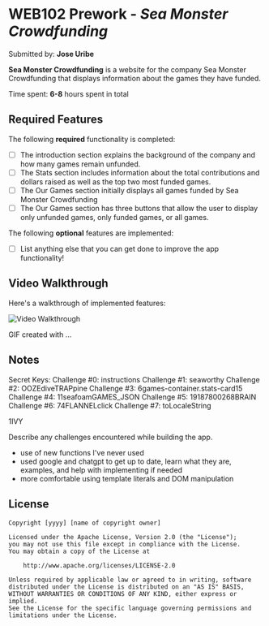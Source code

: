 # WEB102 Prework - *Sea Monster Crowdfunding*

Submitted by: **Jose Uribe**

**Sea Monster Crowdfunding** is a website for the company Sea Monster Crowdfunding that displays information about the games they have funded.

Time spent: **6-8** hours spent in total

## Required Features

The following **required** functionality is completed:

* [ ] The introduction section explains the background of the company and how many games remain unfunded.
* [ ] The Stats section includes information about the total contributions and dollars raised as well as the top two most funded games.
* [ ] The Our Games section initially displays all games funded by Sea Monster Crowdfunding
* [ ] The Our Games section has three buttons that allow the user to display only unfunded games, only funded games, or all games.

The following **optional** features are implemented:

* [ ] List anything else that you can get done to improve the app functionality!

## Video Walkthrough

Here's a walkthrough of implemented features:

<img src='http://i.imgur.com/link/to/your/gif/file.gif' title='Video Walkthrough' width='' alt='Video Walkthrough' />

<!-- Replace this with whatever GIF tool you used! -->
GIF created with ...  
<!-- Recommended tools:
[Kap](https://getkap.co/) for macOS
[ScreenToGif](https://www.screentogif.com/) for Windows
[peek](https://github.com/phw/peek) for Linux. -->

## Notes

Secret Keys:
Challenge #0: instructions
Challenge #1: seaworthy
Challenge #2: OOZEdiveTRAPpine
Challenge #3: 6games-container.stats-card15
Challenge #4: 11seafoamGAMES_JSON
Challenge #5: 19187800268BRAIN
Challenge #6: 74FLANNELclick
Challenge #7: toLocaleString<div>1IVY

Describe any challenges encountered while building the app.

- use of new functions I've never used
- used google and chatgpt to get up to date, learn what they are, examples, and help with implementing if needed
- more comfortable using template literals and DOM manipulation

## License

    Copyright [yyyy] [name of copyright owner]

    Licensed under the Apache License, Version 2.0 (the "License");
    you may not use this file except in compliance with the License.
    You may obtain a copy of the License at

        http://www.apache.org/licenses/LICENSE-2.0

    Unless required by applicable law or agreed to in writing, software
    distributed under the License is distributed on an "AS IS" BASIS,
    WITHOUT WARRANTIES OR CONDITIONS OF ANY KIND, either express or implied.
    See the License for the specific language governing permissions and
    limitations under the License.
